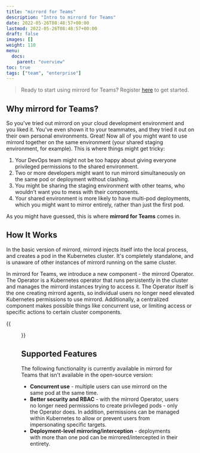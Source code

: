 ```yaml
---
title: "mirrord for Teams"
description: "Intro to mirrord for Teams"
date: 2022-05-26T08:48:57+00:00
lastmod: 2022-05-26T08:48:57+00:00
draft: false
images: []
weight: 110
menu:
  docs:
    parent: "overview"
toc: true
tags: ["team", "enterprise"]
---
```


> Ready to start using mirrord for Teams? Register [here](https://app.metalbear.co) to get started.

## Why mirrord for Teams?

So you've tried out mirrord on your cloud development environment and you liked it. You've even shown it to your teammates, and they tried it out on their own personal environments. Great! Now all of you might want to use mirrord together on the same environment (your shared staging environment, for example). This is where things might get tricky:
1. Your DevOps team might not be too happy about giving everyone privileged permissions to the shared environment.
2. Two or more developers might want to run mirrord simultaneously on the same pod or deployment without clashing.
3. You might be sharing the staging environment with other teams, who wouldn't want you to mess with their components.
4. Your shared environment is more likely to have multi-pod deployments, which you might want to mirror entirely, rather than just the first pod.

As you might have guessed, this is where **mirrord for Teams** comes in.

## How It Works

In the basic version of mirrord, mirrord injects itself into the local process, and creates a pod in the Kubernetes cluster. It's completely standalone, and is unaware of other instances of mirrord running on the same cluster. 

In mirrord for Teams, we introduce a new component - the mirrord Operator. The Operator is a Kubernetes operator that runs persistently in the cluster and manages the mirrord instances trying to access it. The Operator itself is the one creating mirrord agents, so individual users no longer need elevated Kubernetes permissions to use mirrord. Additionally, a centralized component makes possible things like concurrent use, or limiting access or specific actions to certain cluster components.

{{<figure src="operator-architecture.svg" alt="mirrord for Teams - Architecture" class="zoomable">}}

## Supported Features
The following functionality is currently available in mirrord for Teams that isn't available in the open-source version:
- **Concurrent use** - multiple users can use mirrord on the same pod at the same time.
- **Better security and RBAC** - with the mirrord Operator, users no longer need permissions to create privileged pods - only the Operator does. In addition, permissions can be managed within Kubernetes to allow or prevent users from impersonating specific targets.
- **Deployment-level mirroring/interception** - deployments with more than one pod can be mirrored/intercepted in their entirety.
